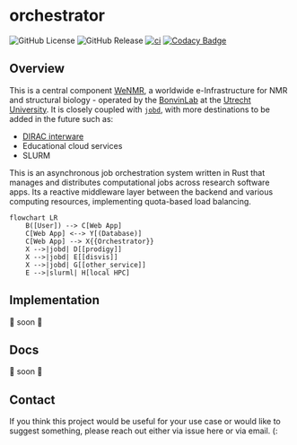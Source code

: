 # orchestrator

![GitHub License](https://img.shields.io/github/license/rvhonorato/orchestrator)
![GitHub Release](https://img.shields.io/github/v/release/rvhonorato/orchestrator)
[![ci](https://github.com/rvhonorato/orchestrator/actions/workflows/ci.yml/badge.svg)](https://github.com/rvhonorato/orchestrator/actions/workflows/ci.yml)
[![Codacy Badge](https://app.codacy.com/project/badge/Grade/7f2a8816886645d28cbaac0fead038f9)](https://app.codacy.com/gh/rvhonorato/orchestrator/dashboard?utm_source=gh&utm_medium=referral&utm_content=&utm_campaign=Badge_grade)

## Overview

This is a central component [WeNMR](https://wenmr.science.uu.nl), a worldwide
e-Infrastructure for NMR and structural biology - operated by
the [BonvinLab](https://bonvinlab.org) at the [Utrecht University](https://uu.nl).
It is closely coupled with [`jobd`](https://github.com/rvhonorato/jobd),
with more destinations to be added in the future such as:

- [DIRAC interware](https://dirac.readthedocs.io/en/latest/index.html)
- Educational cloud services
- SLURM

This is an asynchronous job orchestration system written in Rust that
manages and distributes computational jobs across research software
apps. Its a reactive middleware layer between the backend and various
computing resources, implementing quota-based load balancing.

```mermaid
flowchart LR
    B([User]) --> C[Web App]
    C[Web App] <--> Y[(Database)]
    C[Web App] --> X{{Orchestrator}}
    X -->|jobd| D[[prodigy]]
    X -->|jobd| E[[disvis]]
    X -->|jobd| G[[other_service]]
    E -->|slurml| H[local HPC]
```

## Implementation

🚧 soon 🚧

## Docs

🚧 soon 🚧

## Contact

If you think this project would be useful for your use case or would like to suggest something, please reach out either via issue here or via email. (:
